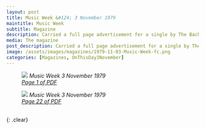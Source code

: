```yaml
---
layout: post
title: Music Week &#124; 3 November 1979
maintitle: Music Week
subtitle: Magazine
description: Carried a full page advertisement for a single by The Bachelors and one by Lena Zavaroni.
media: The magazine
post_description: Carried a full page advertisement for a single by The Bachelors and one by Lena Zavaroni.
image: /assets/images/magazines/1979-11-03-Music-Week-fc.png
categories: [Magazines, OnThisDay3November]
---
```


<figure class="fig1">
<a href="/assets/images/magazines/1979-11-03-Music-Week-fc.png"><img src="/assets/images/magazines/1979-11-03-Music-Week-fc.png" class="full-width zoom-in" /></a>
<cite>Music Week 3 November 1979<br /><a class="external-link" href="https://worldradiohistory.com/UK/Music-Week/1979/Music-Week-1979-11-03.pdf">Page 1 of PDF</a></cite>
</figure>

<figure class="fig2">
<a href="/assets/images/magazines/1979-11-03-Music-Week-page-24.png"><img src="/assets/images/magazines/1979-11-03-Music-Week-page-24.png" class="full-width zoom-in" /></a>
<cite>Music Week 3 November 1979<br /><a class="external-link" href="https://worldradiohistory.com/UK/Music-Week/1979/Music-Week-1979-11-03.pdf#page=24">Page 22 of PDF</a></cite>
</figure>

<br />{: .clear}

